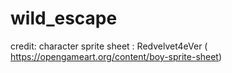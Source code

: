 # wild_escape

credit: character sprite sheet : Redvelvet4eVer ( https://opengameart.org/content/boy-sprite-sheet)


